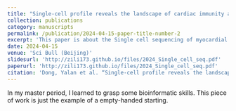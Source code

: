 ```yaml
---
title: "Single-cell profile reveals the landscape of cardiac immunity and identifies a cardio-protective Ym-1hi neutrophil in myocardial ischemia-reperfusion injury"
collection: publications
category: manuscripts
permalink: /publication/2024-04-15-paper-title-number-2
excerpt: 'This paper is about the Single cell sequencing of myocardial ischemia-reperfusion injury.'
date: 2024-04-15
venue: 'Sci Bull (Beijing)'
slidesurl: 'http://zili173.github.io/files/2024_Single_cell_seq.pdf'
paperurl: 'http://zili173.github.io/files/2024_Single_cell_seq.pdf'
citation: 'Dong, Yalan et al. “Single-cell profile reveals the landscape of cardiac immunity and identifies a cardio-protective Ym-1hi neutrophil in myocardial ischemia-reperfusion injury.” Science bulletin vol. 69,7 (2024): 949-967. doi:10.1016/j.scib.2024.02.003'
---
```


In my master period, I learned to grasp some bioinformatic skills. This piece of work is just the example of a empty-handed starting.
